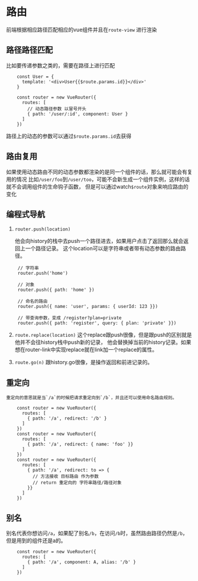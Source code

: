 # 路由
  前端根据相应路径匹配相应的vue组件并且在`route-view` 进行渲染
## 路径路径匹配
  比如要传递参数之类的，需要在路径上进行匹配

        const User = {
          template: '<div>User{{$route.params.id}}</div>'
        }

        const router = new VueRouter({
          routes: [
            // 动态路径参数 以冒号开头
            { path: '/user/:id', component: User }
          ]
        })

  路径上的动态的参数可以通过`$route.params.id`去获得

## 路由复用
  如果使用动态路由不同的动态参数都渲染的是同一个组件的话，那么就可能会有复用的情况
  比如`/user/foo`到`/user/too`，可能不会新生成一个组件实例，这样的话就不会调用组件的生命钩子函数，
  但是可以通过watch`$route`对象来响应路由的变化
## 编程式导航
1. `router.push(location)`

   他会向history的栈中去push一个路径进去，如果用户点击了返回那么就会返回上一个路径记录。
   这个location可以是字符串或者带有动态参数的路由路径。

        // 字符串
        router.push('home')

        // 对象
        router.push({ path: 'home' })

        // 命名的路由
        router.push({ name: 'user', params: { userId: 123 }})

        // 带查询参数，变成 /register?plan=private
        router.push({ path: 'register', query: { plan: 'private' }})

2. `route.replace(location)`
   这个replace跟push很像，但是跟push的区别就是他并不会往history栈中push新的记录，
   他会替换掉当前的history记录。如果想在router-link中实现replace就在link加一个replace的属性。

3. `route.go(n)`
   跟history.go很像，是操作返回和前进记录的。

## 重定向
    重定向的意思就是当`/a`的时候把请求重定向到`/b`，并且还可以使用命名路由规则。

        const router = new VueRouter({
          routes: [
            { path: '/a', redirect: '/b' }
          ]
        })
        const router = new VueRouter({
          routes: [
            { path: '/a', redirect: { name: 'foo' }}
          ]
        })
        const router = new VueRouter({
          routes: [
            { path: '/a', redirect: to => {
              // 方法接收 目标路由 作为参数
              // return 重定向的 字符串路径/路径对象
            }}
          ]
        })

## 别名
   别名代表你想访问`/a`，如果配了别名`/b`，在访问`/b`时，虽然路由路径仍然是`/b`，但是用到的组件还是a的。

        const router = new VueRouter({
          routes: [
            { path: '/a', component: A, alias: '/b' }
          ]
        })
